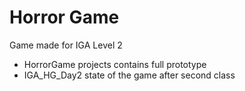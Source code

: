 # Horror Game

Game made for IGA Level 2

* HorrorGame projects contains full prototype
* IGA_HG_Day2 state of the game after second class
